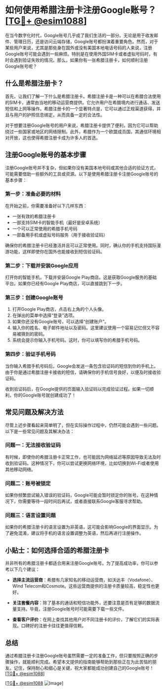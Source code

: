 # 如何使用希腊注册卡注册Google账号？[[TG💪+ @esim1088](https://t.me/s/esim1088)]

在当今数字化时代，Google账号几乎成了我们生活的一部分。无论是用于收发邮件、管理日历，还是访问云端存储，Google账号都扮演着重要角色。然而，对于某些用户来说，尤其是那些身在国外或没有美国本地电话号码的人来说，注册Google账号可能会遇到一些麻烦。特别是在使用外国SIM卡或者虚拟号码时，有时会遇到验证失败的情况。那么，如果你有一张希腊注册卡，如何顺利注册Google账号呢？

## 什么是希腊注册卡？

首先，让我们了解一下什么是希腊注册卡。希腊注册卡是一种可以在希腊合法使用的SIM卡，通常由当地的移动运营商提供。它允许用户在希腊境内进行通话、发送短信和上网等操作。希腊注册卡的一个显著特点是，它可以通过正规渠道获得，并且与用户的护照信息绑定，从而具备一定的合法性。

对于想要注册Google账号的用户来说，希腊注册卡提供了便利，因为它可以帮助绕过一些国家或地区的网络限制。此外，希腊作为一个欧盟成员国，其通信环境相对开放，这也使得希腊注册卡成为许多人的首选。

## 注册Google账号的基本步骤

注册Google账号并不复杂，但如果你没有美国本地号码或其他合适的验证方式，可能需要借助一些额外的工具或资源。以下是使用希腊注册卡注册Google账号的基本步骤：

### 第一步：准备必要的材料

在开始之前，你需要准备好以下几样东西：

- 一张有效的希腊注册卡
- 一部支持SIM卡的智能手机（最好是安卓系统）
- 一个可以正常使用的希腊手机号码
- 一部备用手机或虚拟号码服务（用于接收验证码）

确保你的希腊注册卡已经激活并且可以正常使用。同时，确认你的手机支持国际漫游功能，这样即使你在国外也能接收到短信验证码。

### 第二步：下载并安装Google应用

打开你的智能手机，下载并安装Google Play商店。这是获取Google服务的基础平台。如果你已经有Google Play商店，可以直接跳到下一步。

### 第三步：创建Google账号

1. 打开Google Play商店，点击右上角的个人头像。
2. 在弹出的菜单中选择“登录”选项。
3. 如果你还没有Google账号，可以选择“创建账户”。
4. 输入你的姓名、电子邮件地址以及密码。这里建议使用一个容易记忆但又不容易被猜到的密码。
5. 系统会提示你输入手机号码。这时，你可以填写你的希腊手机号码。

### 第四步：验证手机号码

当你输入希腊手机号码后，Google会发送一条包含验证码的短信到你的手机上。由于你是通过希腊注册卡接收的短信，请确保你的手机信号良好，以便及时接收验证码。

收到验证码后，在Google提供的页面输入验证码以完成验证过程。如果一切顺利，你的Google账号就创建成功了！

## 常见问题及解决方法

尽管上述步骤看起来简单明了，但在实际操作过程中，仍然可能会遇到一些问题。以下是一些常见问题及其解决办法：

### 问题一：无法接收验证码

有时候，即使你的希腊注册卡正常工作，也可能因为网络延迟等原因导致无法及时收到验证码。这种情况下，你可以尝试更换网络环境，比如切换到Wi-Fi或者使用其他移动网络。

### 问题二：账号被锁定

如果你频繁尝试输入错误的验证码，Google可能会暂时锁定你的账号。在这种情况下，你需要等待一段时间后再试，或者直接联系Google客服寻求帮助。

### 问题三：语言设置问题

如果你的希腊注册卡的语言设置为非英语，这可能会影响Google的界面显示。为了避免混淆，建议将手机的语言设置调整为英语，然后再进行注册操作。

## 小贴士：如何选择合适的希腊注册卡

并非所有的希腊注册卡都适合用来注册Google账号。为了提高成功率，你可以参考以下几个建议：

- **选择主流运营商**：希腊有几家知名的移动运营商，如沃达丰（Vodafone）、Wind Telecom和Cosmote。这些运营商提供的注册卡质量较高，稳定性也更好。
  
- **关注套餐内容**：除了基本的通话和短信功能外，还要注意是否有足够的数据流量支持。毕竟，注册Google账号时可能需要下载一些文件。

- **查看客户评价**：在网上查找其他用户对不同注册卡的评价，了解它们的实际表现。口碑好的注册卡往往更值得信赖。

## 总结

通过希腊注册卡注册Google账号虽然需要一定的准备工作，但只要按照正确的步骤操作，就能顺利完成。希望本文提供的指南能够帮助到那些正在为此苦恼的朋友。记住，保持耐心和细心是关键，祝大家都能成功创建自己的Google账号！[[TG💪+ @esim1088](https://t.me/s/esim1088)]

[[TG💪+ @esim1088](https://t.me/s/esim1088) ![Image](https://i.postimg.cc/4NQfJmqS/Snipaste-2025-05-13-00-14-12.png)]